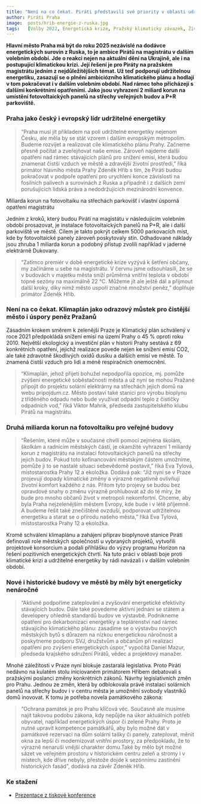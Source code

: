 ```yaml
---
title: "Není na co čekat. Piráti představili své priority v oblasti udržitelné energetiky a boje s klimatickou změnou "
author: Piráti Praha
image: 	posts/hrib-energie-z-ruska.jpg
tags:   [Volby 2022, Energetická krize, Pražský klimatický závazek, Životní prostředí]
---
```


**Hlavní město Praha má být do roku 2025 nezávislé na dodávce energetických surovin z Ruska, to je ambice Pirátů na magistrátu v dalším volebním období. Jde o reakci nejen na aktuální dění na Ukrajině, ale i na postupující klimatickou krizi. Její řešení je pro Piráty na pražském magistrátu jedním z nejdůležitějších témat. Už teď podporují udržitelnou energetiku, zasazují se o plnění ambiciózního klimatického plánu a hodlají v tom pokračovat i v dalším volebním období. Nad rámec toho přicházejí s dalšími konkrétními opatřeními. Jako jsou vyhrazení 2 miliard korun na umístění fotovoltaických panelů na střechy veřejných budov a P+R parkoviště.**

### Praha jako český i evropský lídr udržitelné energetiky

>“Praha musí jít příkladem na poli udržitelné energetiky nejenom Česku, ale měla by se stát vzorem i dalším evropským metropolím. Budeme rozvíjet a realizovat cíle klimatického plánu Prahy. Začneme přesně počítat a zveřejňovat naše emise. Zároveň najdeme další opatření nad rámec stávajících plánů pro snížení emisí, která budou znamenat čistší vzduch ve městě a zdravější životní prostředí,” říká primátor hlavního města Prahy Zdeněk Hřib s tím, že Piráti budou pokračovat v podpoře opatření pro urychlení konce závislosti na fosilních palivech a surovinách z Ruska a případně i z dalších zemí porušujících lidská práva a nedodržujících mezinárodní konvence.

Miliarda korun na fotovoltaiku na střechách parkovišť i vlastní úsporná opatření magistrátu

Jedním z kroků, který budou Piráti na magistátu v následujícím volebním období prosazovat, je instalace fotovoltaických panelů na P+R, ale i další parkoviště ve městě. Cílem je takto pokrýt celkem 5000 parkovacích míst, kde by fotovoltaické panely zároveň poskytovaly stín. Odhadované náklady jsou zhruba 1 miliarda korun a podobný přístup zvolili například v jaderné elektrárně Dukovany. 

>“Zatímco premiér v době energetické krize vyzývá k šetření občany, my začínáme u sebe na magistrátu. V červnu jsme odsouhlasili, že se v budovách v majetku města sníží průměrná vnitřní teplota v období topné sezóny na maximálně 22 °C. Můžeme jít ale ještě dál a přijmout další kroky, díky nimž město uspoří značné množství peněz,” doplňuje primátor Zdeněk Hřib.

### Není na co čekat. Klimaplán jako odrazový můstek pro čistější město i úspory peněz Pražanů

Zásadním krokem směrem k zelenější Praze je Klimatický plán schválený v roce 2021 předpokládá snížení emisí na území Prahy o 45 % oproti roku 2010.  Největší ekologický a investiční plán v historii Prahy sestává z 69 konkrétních opatření, jejichž realizace povede nejen ke snížení emisí CO2, ale také zdravotně škodlivých oxidů dusíku a dalších emisí ve městě. To znamená čistší vzduch pro lidi a méně respiračních onemocnění. 

>“Klimaplán, jehož přijetí bohužel nepodpořila opozice, mj. pomůže zvýšení energetické soběstačnosti města a už nyní se mohou Pražané připojit do projektu solární elektrárny na střechách jejich domů na webu pripojdum.cz. Město postaví také stanici pro výrobu bioplynu z tříděného odpadu nebo bude využívat odpadní teplo z čističky odpadních vod,” říká Viktor Mahrik, předseda zastupitelského klubu Pirátů na magistrátu.

### Druhá miliarda korun na fotovoltaiku pro veřejné budovy

>“Řešením, které může v současné chvíli pomoci zejména školám, školkám a radnicím městských částí, je okamžité vyhrazení 1 miliardy korun z magistrátu na instalaci fotovoltaických panelů na střechy jejich budov. Pokud toto kofinancování městským částem umožníme, pomůže ji to se  nastalé situaci  sebevědomě postavit,” říká Eva Tylová, místostarostka Prahy 12 a ekoložka. Dodává pak: “Již nyní se v Praze projevují dopady klimatické změny a výrazně negativně ovlivňují životní komfort každého z nás. Přitom tyto projevy se budou bez opravdové snahy o změnu výrazně prohlubovat až do té míry, že bude pro mnoho občanů život v metropoli nekomfortní. Chceme, aby byla Praha nejzelenějším městem Evropy, kde bude i v létě příjemně. A budeme řešit také znečištěné ovzduší, podporovat udržitelnou energetiku a starat se o přírodu našeho města,” říká Eva Tylová, místostarostka Prahy 12 a ekoložka.

Kromě schválení klimaplánu a zahájení příprav bioplynové stanice Piráti definovali role městských společností u vybraných projektů, vytvořili projektové konsorcium a podali přihlášku do výzvy programu Horizon na řešení pozitivních energetických čtvrtí. Na tuto práci v oblasti boje proti klimatické krizi a udržitelné energetiky by rádi navázali i v dalším volebním období.

### Nové i historické budovy ve městě by měly být energeticky nenáročné

>“Aktivně podpoříme zateplování a zvyšování energetické efektivity stávajících budov. Dále také  povedeme aktivní jednání se státem a developery ohledně standardů budov ve výstavbě. Podnikneme opatření pro dekarbonizaci energetiky a teplárenství nad rámec stávajícího klimatického plánu: zasadíme se o výstavbu nových městských bytů s důrazem na nízkou energetickou náročnost a poskytneme podporu SVJ, družstvům a občanům při realizaci opatření pro zvýšení energetických úspor,” vypočítá Daniel Mazur, předseda krajského sdružení Pirátů, vědec a projektový manažer.

Mnohé záležitosti v Praze nyní blokuje zastaralá legislativa. Proto Piráti nedávno na kulatém stolu iniciovaném primátorem Hřibem debatovali s pražskými poslanci změny konkrétních zákonů. Návrhy legislativních změn pro Prahu. Jednou ze změn, která by odblokovala právě instalaci solárních panelů na střechy budov i v centru města je umožnění svobody vlastníků domů inovovat. K tomu je potřeba novela památkového zákona: 

>“Ochrana památek je pro Prahu klíčová věc. Současně ale musíme najít takovou podobu zákona, kdy nepůjde na úkor aktuálních potřeb obyvatel, například energetických úspor či zelené Prahy. Proto je nutné upravit kompetence památkářů, aby bylo možné dát v památkové rezervaci na dům solární tašky či panely, zateplovat, měnit okna za lepší či modernizovat vnitřní prostory, za předpokladu, že to výrazně nenaruší vnější charakter domu.Také by mělo být možné sázet ve veřejném prostoru v historickém centru zeleň a stromy i v místech, kde dříve nebyly, přestože dojde k sezónnímu zastínění historických fasád”, dodává na závěr Zdeněk Hřib.

### Ke stažení
- [Prezentace z tiskové konference](https://docs.google.com/presentation/d/12pEuFEbMQtXoO1_O9d4MWJp4CUOVTtxLUhPIcJ6xprI/edit?usp=sharing)

